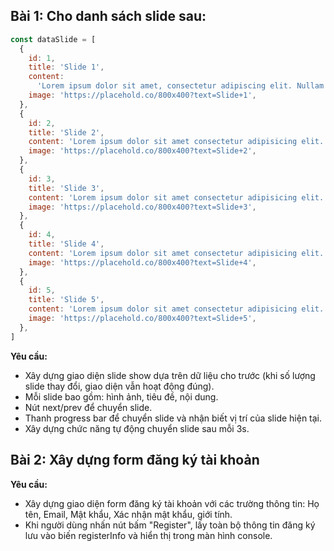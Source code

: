 ## Bài 1: Cho danh sách slide sau:

```javascript
const dataSlide = [
  {
    id: 1,
    title: 'Slide 1',
    content:
      'Lorem ipsum dolor sit amet, consectetur adipiscing elit. Nullam auctor, nunc nec ultricies ultricies, nunc nunc.',
    image: 'https://placehold.co/800x400?text=Slide+1',
  },
  {
    id: 2,
    title: 'Slide 2',
    content: 'Lorem ipsum dolor sit amet consectetur adipisicing elit. Illo, ratione?',
    image: 'https://placehold.co/800x400?text=Slide+2',
  },
  {
    id: 3,
    title: 'Slide 3',
    content: 'Lorem ipsum dolor sit amet consectetur adipisicing elit. Vel, magnam.',
    image: 'https://placehold.co/800x400?text=Slide+3',
  },
  {
    id: 4,
    title: 'Slide 4',
    content: 'Lorem ipsum dolor sit amet consectetur adipisicing elit. Eius, illum?',
    image: 'https://placehold.co/800x400?text=Slide+4',
  },
  {
    id: 5,
    title: 'Slide 5',
    content: 'Lorem ipsum dolor sit amet consectetur adipisicing elit. Vel, magnam.',
    image: 'https://placehold.co/800x400?text=Slide+5',
  },
]
```

**Yêu cầu:**

- Xây dựng giao diện slide show dựa trên dữ liệu cho trước (khi số lượng slide thay đổi, giao diện vẫn hoạt động đúng).
- Mỗi slide bao gồm: hình ảnh, tiêu đề, nội dung.
- Nút next/prev để chuyển slide.
- Thanh progress bar để chuyển slide và nhận biết vị trí của slide hiện tại.
- Xây dựng chức năng tự động chuyển slide sau mỗi 3s.

## Bài 2: Xây dựng form đăng ký tài khoản

**Yêu cầu:**

- Xây dựng giao diện form đăng ký tài khoản với các trường thông tin: Họ tên, Email, Mật khẩu, Xác nhận mật khẩu, giới
  tính.
- Khi người dùng nhấn nút bấm "Register", lấy toàn bộ thông tin đăng ký lưu vào biến registerInfo và hiển thị trong màn
  hình console.
